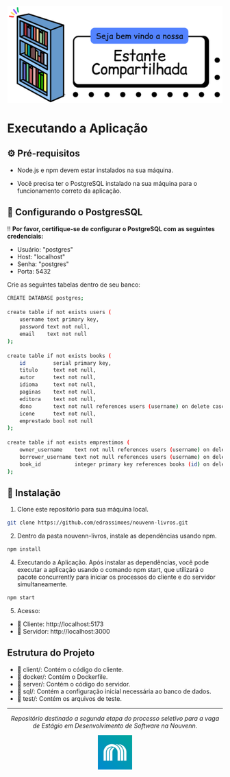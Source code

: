 ![Estante](client/src/assets/teste4.png "Estante")

# Executando a Aplicação

## ⚙️ Pré-requisitos

- Node.js e npm devem estar instalados na sua máquina.

- Você precisa ter o PostgreSQL instalado na sua máquina para o funcionamento correto da aplicação.


## 🐘 Configurando o PostgresSQL

‼️ **Por favor, certifique-se de configurar o PostgreSQL com as seguintes credenciais:**
  - Usuário: "postgres"
  - Host: "localhost"
  - Senha: "postgres"
  - Porta: 5432

Crie as seguintes tabelas dentro de seu banco:

```bash
CREATE DATABASE postgres;

create table if not exists users (
    username text primary key,
    password text not null,
    email    text not null
);

create table if not exists books (
    id         serial primary key,
    titulo     text not null,
    autor      text not null,
    idioma     text not null,
    paginas    text not null,
    editora    text not null,
    dono       text not null references users (username) on delete cascade,
    icone      text not null,
    emprestado bool not null
);

create table if not exists emprestimos (
    owner_username    text not null references users (username) on delete cascade,
    borrower_username text not null references users (username) on delete cascade,
    book_id           integer primary key references books (id) on delete cascade
);
```

## 📌 Instalação

1. Clone este repositório para sua máquina local.

```bash
git clone https://github.com/edrassimoes/nouvenn-livros.git
```

2. Dentro da pasta nouvenn-livros, instale as dependências usando npm.
```bash
npm install
```

4. Executando a Aplicação.
Após instalar as dependências, você pode executar a aplicação usando o comando npm start, que utilizará o pacote concurrently para iniciar os processos do cliente e do servidor simultaneamente.
```bash
npm start
```
5. Acesso:
- 👤 Cliente: http://localhost:5173
- 📡 Servidor: http://localhost:3000

## Estrutura do Projeto
- 📂 client/: Contém o código do cliente.
- 📂 docker/: Contém o Dockerfile.
- 📂 server/: Contém o código do servidor.
- 📂 sql/: Contém a configuração inicial necessária ao banco de dados.
- 📂 test/: Contém os arquivos de teste.

---

<div display="flex" align="center">
  <p font-size="12px"><i>Repositório destinado a segunda etapa do processo seletivo para a vaga de Estágio em Desenvolvimento de Software na Nouvenn.</i></p>
  <img src="client/src/assets/nouvenn_logo.jpg" alt="Nouvenn logo" width="80" height="80">
</div>
